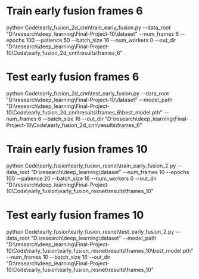 
# Train early fusion frames 6
python Code\early_fusion_2d_cnn\train_early_fusion.py --data_root "D:\research\deep_learning\Final-Project-10\dataset" --num_frames 6 --epochs 100 --patience 50 --batch_size 16 --num_workers 0 --out_dir "D:\research\deep_learning\Final-Project-10\Code\early_fusion_2d_cnn\results\frames_6"

# Test early fusion frames 6
python Code\early_fusion_2d_cnn\test_early_fusion.py  --data_root "D:\research\deep_learning\Final-Project-10\dataset" --model_path "D:\research\deep_learning\Final-Project-10\Code\early_fusion_2d_cnn\results\frames_6\best_model.pth" --num_frames 6 --batch_size 16 --out_dir "D:\research\deep_learning\Final-Project-10\Code\early_fusion_2d_cnn\results\frames_6"

# Train early fusion frames 10
python Code\early_fusion\early_fusion_resnet\train_early_fusion_2.py --data_root "D:\research\deep_learning\dataset" --num_frames 10 --epochs 100 --patience 20 --batch_size 16 --num_workers 0 --out_dir "D:\research\deep_learning\Final-Project-10\Code\early_fusion\early_fusion_resnet\results\frames_10"

# Test early fusion frames 10
python Code\early_fusion\early_fusion_resnet\test_early_fusion_2.py  --data_root "D:\research\deep_learning\dataset" --model_path "D:\research\deep_learning\Final-Project-10\Code\early_fusion\early_fusion_resnet\results\frames_10\best_model.pth" --num_frames 10 --batch_size 16 --out_dir "D:\research\deep_learning\Final-Project-10\Code\early_fusion\early_fusion_resnet\results\frames_10"